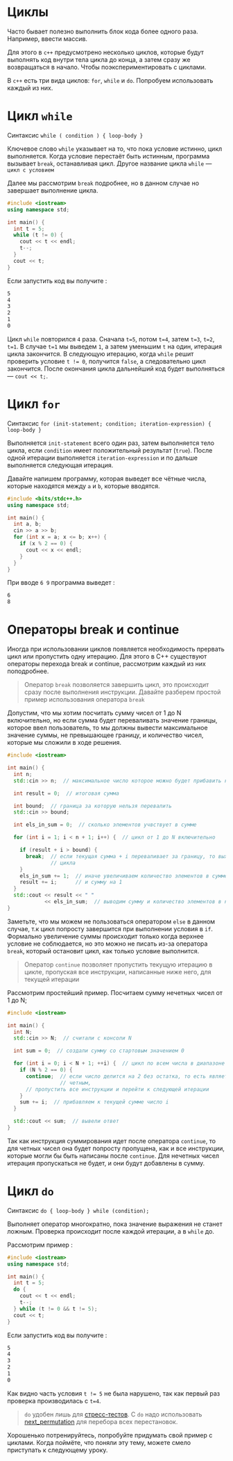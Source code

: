 # Циклы

Часто бывает полезно выполнить блок кода более одного раза. Например, ввести массив.

Для этого в `c++` предусмотрено несколько циклов, которые будут выполнять код внутри тела цикла до конца, а затем сразу же возвращаться в начало. Чтобы поэкспериментировать с циклами.

В `c++` есть три вида циклов: `for`, `while` и `do`. Попробуем использовать каждый из них.

Цикл `while`
===

Синтаксис `while ( condition ) { loop-body }`

Ключевое слово `while` указывает на то, что пока условие истинно, цикл выполняется. Когда условие перестаёт быть истинным, программа вызывает `break`, останавливая цикл. Другое название цикла `while` &mdash; `цикл с условием`

Далее мы рассмотрим `break` подробнее, но в данном случае но завершает выполнение цикла.

```cpp
#include <iostream>
using namespace std;

int main() {
  int t = 5;
  while (t != 0) {
    cout << t << endl;
    t--;
  }
  cout << t;
}
```

Если запустить код вы получите :

```bash
5
4
3
2
1
0
```

Цикл `while` повторился `4` раза. Сначала `t=5`, потом `t=4`, затем `t=3`, `t=2`, `t=1`. В случае `t=1` мы выведем `1`, а затем уменьшим `t` на один, итерация цикла закончится. В следующую итерацию, когда `while` решит проверить условие `t != 0`, получится `false`, а следовательно цикл закончится. После окончания цикла дальнейший код будет выполняться &mdash; `cout << t;`.

Цикл `for`
===

Синтаксис  `for (init-statement; condition; iteration-expression) { loop-body }`

Выполняется `init-statement` всего один раз, затем выполняется тело цикла, если `condition` имеет положительный результат (`true`). После одной итерации выполняется `iteration-expression` и по дальше выполняется следующая итерация.

Давайте напишем программу, которая выведет все чётные числа, которые находятся между `a` и `b`, которые вводятся.

```cpp
#include <bits/stdc++.h>
using namespace std;

int main() {
  int a, b;
  cin >> a >> b;
  for (int x = a; x <= b; x++) {
    if (x % 2 == 0) {
      cout << x << endl;
    }
  }
}
```

При вводе `6 9` программа выведет :

```bash
6 
8
```

Операторы break и continue
===

Иногда при использовании циклов появляется необходимость прервать цикл или пропустить одну итерацию. Для этого в C++ существуют операторы перехода break и continue, рассмотрим каждый из них поподробнее.

>Оператор `break` позволяется завершить цикл, это происходит сразу после выполнения инструкции. Давайте разберем простой пример использования оператора `break`

Допустим, что мы хотим посчитать сумму чисел от 1 до N включительно, но если сумма будет переваливать значение границы, которое ввел пользователь, то мы должны вывести максимальное значение суммы, не превышающее границу, и количество чисел, которые мы сложили в ходе решения.

```cpp
#include <iostream>

int main() {
  int n;
  std::cin >> n;  // максимальное число которое можно будет прибавить к сумме

  int result = 0;  // итоговая сумма

  int bound;  // граница за которую нельзя перевалить
  std::cin >> bound;

  int els_in_sum = 0;  // сколько элементов учвствует в сумме

  for (int i = 1; i < n + 1; i++) {  // цикл от 1 до N включительно

    if (result + i > bound) {
      break;  // если текущая сумма + i переваливает за границу, то выходим из
              // цикла
    }
    els_in_sum += 1;  // иначе увеличиваем количество элементов в сумме на 1
    result += i;      // и сумму на 1
  }
  std::cout << result << " "
            << els_in_sum;  // выводим сумму и количество элементов в ней
}
```
Заметьте, что мы можем не пользоваться оператором `else` в данном случае, т.к цикл попросту завершится при выполнении условия в `if`. Формально увеличение суммы происходит только когда верхнее условие не соблюдается, но это можно не писать из-за оператора `break`, который остановит цикл, как только условие выполнится.

>Оператор `continue` позволяет пропустить текущую итерацию в цикле, пропуская все инструкции, написанные ниже него, для текущей итерации

Рассмотрим простейший пример. Посчитаем сумму нечетных чисел от 1 до N;
```cpp
#include <iostream>

int main() {
  int N;
  std::cin >> N;  // считали с консоли N

  int sum = 0;  // создали сумму со стартовым значением 0

  for (int i = 0; i < N + 1; ++i) {  // цикл по всем числа в диапазоне
    if (N % 2 == 0) {
      continue;  // если число делится на 2 без остатка, то есть является
                 // четным,
      // пропустить все инструкции и перейти к следующей итерации
    }
    sum += i;  // прибавляем к текущей сумме число i
  }

  std::cout << sum;  // вывели ответ
}
```
Так как инструкция суммирования идет после оператора `continue`, то для четных чисел она будет попросту пропущена, как и все инструкции, которые могли бы быть написаны после `continue`. Для нечетных чисел итерация пропускаться не будет, и они будут добавлены в сумму.


Цикл `do`
===

Синтаксис `do { loop-body } while (condition);`

Выполняет оператор многократно, пока значение выражения не станет ложным. Проверка происходит после каждой итерации, а в `while` до. 

Рассмотрим пример :

```cpp
#include <iostream>
using namespace std;

int main() {
  int t = 5;
  do {
    cout << t << endl;
    t--;
  } while (t != 0 && t != 5);
  cout << t;
}
```

Если запустить код вы получите :

```bash
5
4
3
2
1
0
```

Как видно часть условия `t != 5` не была нарушено, так как первый раз проверка производилась с `t=4`.

> `do` удобен лишь для [стресс-тестов](./how-to-testing.md). С `do` надо использовать [next_permutation](https://en.cppreference.com/w/cpp/algorithm/next_permutation) для перебора всех перестановок.

Хорошенько потренируйтесь, попробуйте придумать свой пример с циклами. Когда поймёте, что поняли эту тему, можете смело приступать к следующему уроку.
